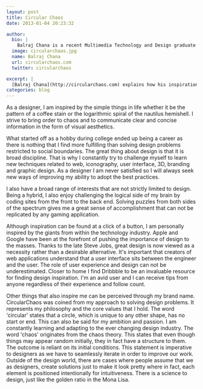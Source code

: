 ```yaml
---
layout: post
title: Circular Chaos
date: 2013-01-04 20:23:32

author:
  bio: |
    Balraj Chana is a recent Multimedia Technology and Design graduate from London. He describes himself as consistent daydreamer who likes to solve problems and get things done, and a multidisciplinary designer with a thirst for the finer pixels in life.
  image: circularchaos.jpg
  name: Balraj Chana
  url: circularchaos.com
  twitter: circularchaos

excerpt: |
  [Balraj Chana](http://circularchaos.com) explains how his inspirations led directly to the creation of his personal identity.
categories: blog
---
```

As a designer, I am inspired by the simple things in life whether it be the pattern of a coffee stain or the logarithmic spiral of the nautilus hemishell. I strive to bring order to chaos and to communicate clear and concise information in the form of visual aesthetics.

What started off as a hobby during college ended up being a career as there is nothing that I find more fulfilling than solving design problems restricted to social boundaries. The great thing about design is that it is broad discipline. That is why I constantly try to challenge myself to learn new techniques related to web, iconography, user interface, 3D, branding and graphic design. As a designer I am never satisfied so I will always seek new ways of improving my ability to adopt the best practices.

I also have a broad range of interests that are not strictly limited to design. Being a hybrid, I also enjoy challenging the logical side of my brain by coding sites from the front to the back end. Solving puzzles from both sides of the spectrum gives me a great sense of accomplishment that can not be replicated by any gaming application.

Although inspiration can be found at a click of a button, I am personally inspired by the giants from within the technology industry. Apple and Google have been at the forefront of pushing the importance of design to the masses. Thanks to the late Steve Jobs, great design is now viewed as a necessity rather than a desirable alternative. It's important that creators of web applications understand that a user interface sits between the engineer and the user. The role of user experience and design can not be underestimated. Closer to home I find Dribbble to be an invaluable resource for finding design inspiration. I'm an avid user and I can receive tips from anyone regardless of their experience and follow count.

Other things that also inspire me can be perceived through my brand name. CircularChaos was coined from my approach to solving design problems. It represents my philosophy and the core values that I hold. The word 'circular' states that a circle, which is unique to any other shape, has no start or end. This can also be said for my ambition and passion. I am constantly learning and adapting to the ever changing design industry. The word 'chaos' originates from the chaos theory. This states that even though things may appear random initially, they in fact have a structure to them. The outcome is reliant on its initial conditions. This statement is imperative to designers as we have to seamlessly iterate in order to improve our work. Outside of the design world, there are cases where people assume that we as designers, create solutions just to make it look pretty where in fact, each element is positioned intentionally for intuitiveness. There is a science to design, just like the golden ratio in the Mona Lisa.
